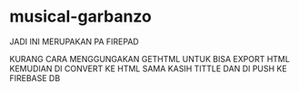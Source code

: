 # musical-garbanzo

JADI INI MERUPAKAN PA FIREPAD

KURANG CARA MENGGUNGAKAN GETHTML
UNTUK BISA EXPORT HTML
KEMUDIAN DI CONVERT KE HTML
SAMA KASIH TITTLE
DAN DI PUSH KE FIREBASE DB
